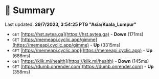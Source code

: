 # 📖 Summary
Last updated: **29/7/2023, 3:54:25 PTG "Asia/Kuala_Lumpur"**

- `GET` [https://hst.aytea.ga](https://hst.aytea.ga) - **Down** (171ms)
- `GET` [https://memeapi.cyclic.app/gimme](https://memeapi.cyclic.app/gimme) - **Up** (3315ms)
- `GET` [https://memeapi.cyclic.app](https://memeapi.cyclic.app) - **Up** (686ms)
- `GET` [https://klik.ml/health](https://klik.ml/health) - **Down** (145ms)
- `GET` [https://dumb.onrender.com](https://dumb.onrender.com) - **Up** (358ms)
